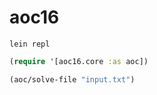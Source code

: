 # aoc16

```
lein repl
```

```clojure
(require '[aoc16.core :as aoc])

(aoc/solve-file "input.txt")
```
